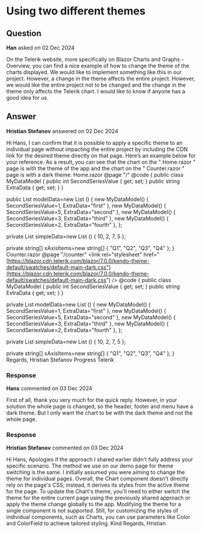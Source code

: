 # Using two different themes

## Question

**Han** asked on 02 Dec 2024

On the Telerik website, more specifically on Blazor Charts and Graphs - Overview, you can find a nice example of how to change the theme of the charts displayed. We would like to implement something like this in our project. However, a change in the theme affects the entire project. However, we would like the entire project not to be changed and the change in the theme only affects the Telerik chart. I would like to know if anyone has a good idea for us.

## Answer

**Hristian Stefanov** answered on 02 Dec 2024

Hi Hans, I can confirm that it is possible to apply a specific theme to an individual page without impacting the entire project by including the CDN link for the desired theme directly on that page. Here’s an example below for your reference. As a result, you can see that the chart on the " Home.razor " page is with the theme of the app and the chart on the " Counter.razor " page is with a dark theme. Home.razor @page "/" <TelerikChart> <ChartSeriesItems> <ChartSeries Type="ChartSeriesType.Line" Name="Product 1 (bound to simple data)" Data="@simpleData"> </ChartSeries> <ChartSeries Type="ChartSeriesType.Line" Name="Product 2 (bound to model)" Data="@modelData" Field="@nameof(MyDataModel.SecondSeriesValue)"> <ChartSeriesLabels Template="#=value# in #=dataItem.ExtraData# quarter" Visible="true"> </ChartSeriesLabels> </ChartSeries> </ChartSeriesItems> <ChartValueAxes> <ChartValueAxis Color="red"> </ChartValueAxis> </ChartValueAxes> <ChartCategoryAxes> <ChartCategoryAxis Categories="@xAxisItems"> </ChartCategoryAxis> </ChartCategoryAxes> <ChartTitle Text="Quarterly sales trend"> </ChartTitle> <ChartLegend Position="Telerik.Blazor.ChartLegendPosition.Bottom"> </ChartLegend> </TelerikChart> @code {
public class MyDataModel
{
public int SecondSeriesValue { get; set; }
public string ExtraData { get; set; }
}

public List <MyDataModel> modelData=new List <MyDataModel> ()
{
new MyDataModel() { SecondSeriesValue=1, ExtraData="first" },
new MyDataModel() { SecondSeriesValue=5, ExtraData="second" },
new MyDataModel() { SecondSeriesValue=3, ExtraData="third" },
new MyDataModel() { SecondSeriesValue=2, ExtraData="fourth" },
};

private List <object> simpleData=new List <object> () { 10, 2, 7, 5 };

private string[] xAxisItems=new string[] { "Q1", "Q2", "Q3", "Q4" };
} Counter.razor @page "/counter" <link rel="stylesheet" href="[https://blazor.cdn.telerik.com/blazor/7.0.0/kendo-theme-default/swatches/default-main-dark.css"](https://blazor.cdn.telerik.com/blazor/7.0.0/kendo-theme-default/swatches/default-main-dark.css") /> <TelerikChart> <ChartSeriesItems> <ChartSeries Type="ChartSeriesType.Line" Name="Product 1 (bound to simple data)" Data="@simpleData"> </ChartSeries> <ChartSeries Type="ChartSeriesType.Line" Name="Product 2 (bound to model)" Data="@modelData" Field="@nameof(MyDataModel.SecondSeriesValue)"> <ChartSeriesLabels Template="#=value# in #=dataItem.ExtraData# quarter" Visible="true"> </ChartSeriesLabels> </ChartSeries> </ChartSeriesItems> <ChartValueAxes> <ChartValueAxis Color="red"> </ChartValueAxis> </ChartValueAxes> <ChartCategoryAxes> <ChartCategoryAxis Categories="@xAxisItems"> </ChartCategoryAxis> </ChartCategoryAxes> <ChartTitle Text="Quarterly sales trend"> </ChartTitle> <ChartLegend Position="Telerik.Blazor.ChartLegendPosition.Bottom"> </ChartLegend> </TelerikChart> @code {
public class MyDataModel
{
public int SecondSeriesValue { get; set; }
public string ExtraData { get; set; }
}

private List <MyDataModel> modelData=new List <MyDataModel> ()
{
new MyDataModel() { SecondSeriesValue=1, ExtraData="first" },
new MyDataModel() { SecondSeriesValue=5, ExtraData="second" },
new MyDataModel() { SecondSeriesValue=3, ExtraData="third" },
new MyDataModel() { SecondSeriesValue=2, ExtraData="fourth" },
};

private List <object> simpleData=new List <object> () { 10, 2, 7, 5 };

private string[] xAxisItems=new string[] { "Q1", "Q2", "Q3", "Q4" };
} Regards, Hristian Stefanov Progress Telerik

### Response

**Hans** commented on 03 Dec 2024

First of all, thank you very much for the quick reply. However, in your solution the whole page is changed, so the header, footer and menu have a dark theme. But I only want the chart to be with the dark theme and not the whole page.

### Response

**Hristian Stefanov** commented on 03 Dec 2024

Hi Hans, Apologies if the approach I shared earlier didn't fully address your specific scenario. The method we use on our demo page for theme switching is the same. I initially assumed you were aiming to change the theme for individual pages. Overall, the Chart component doesn't directly rely on the page's CSS; instead, it derives its styles from the active theme for the page. To update the Chart's theme, you'll need to either switch the theme for the entire current page using the previously shared approach or apply the theme change globally to the app. Modifying the theme for a single component is not supported. Still, for customizing the styles of individual components, such as Charts, you can use parameters like Color and ColorField to achieve tailored styling. Kind Regards, Hristian
